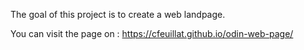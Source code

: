 The goal of this project is to create a web landpage.

You can visit the page on :  https://cfeuillat.github.io/odin-web-page/
